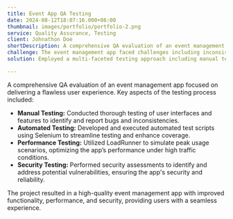 ```yaml
---
title: Event App QA Testing
date: 2024-08-12T18:07:16.000+06:00
thumbnail: images/portfolio/portfolio-2.png
service: Quality Assurance, Testing
client: Johnathon Doe
shortDescription: A comprehensive QA evaluation of an event management app, focusing on ensuring its functionality, performance, and security to deliver a seamless user experience.
challenge: The event management app faced challenges including inconsistent functionality across different devices, performance issues during peak times, and potential security vulnerabilities. The goal was to identify and resolve these issues to ensure a smooth and secure user experience.
solution: Employed a multi-faceted testing approach including manual testing for UI/UX consistency, automated testing with Selenium for repetitive tasks, and performance testing with LoadRunner to handle high traffic. Conducted security assessments to identify and mitigate vulnerabilities, ensuring a reliable and secure application.

---
```

A comprehensive QA evaluation of an event management app focused on delivering a flawless user experience. Key aspects of the testing process included:

- **Manual Testing:** Conducted thorough testing of user interfaces and features to identify and report bugs and inconsistencies.
- **Automated Testing:** Developed and executed automated test scripts using Selenium to streamline testing and enhance coverage.
- **Performance Testing:** Utilized LoadRunner to simulate peak usage scenarios, optimizing the app’s performance under high traffic conditions.
- **Security Testing:** Performed security assessments to identify and address potential vulnerabilities, ensuring the app's security and reliability.

The project resulted in a high-quality event management app with improved functionality, performance, and security, providing users with a seamless experience.

